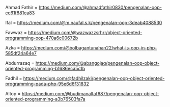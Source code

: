 Ahmad Fathir = https://medium.com/@ahmadfathir0830/pengenalan-oop-cc61f881ea83

Ifal = https://medium.com/@m.naufal.s.k/pengenalan-oop-3deab4088530

Fawwaz = https://medium.com/@wazwazzsrhrr/object-oriented-programming-oop-470a6c00672b

Azka = https://medium.com/@bolbagantunahan22/what-is-oop-in-php-585df24a64e7

Abdurrazaq = https://medium.com/@abangojaq/pengenalan-oop-object-oriented-programming-b1686eca5c1b

Fadhil = https://medium.com/@fadhilzaki/pengenalan-oop-object-oriented-programming-pada-php-95e6d6f31832

Altop = https://medium.com/@budimanaltaf687/pengenalan-oop-object-oriented-programming-a3b76503fa7a
